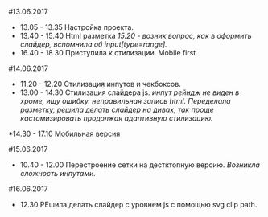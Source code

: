 #13.06.2017 

* 13.05 - 13.35    Настройка проекта.
* 13.40 - 15.40    Html разметка
  *15.20 - возник вопрос, как в оформить слайдер, вспомнила об  input[type=range].*
* 16.40 - 18.30   Приступила к  стилизации. Mobile first. 

#14.06.2017

* 11.20 - 12.20 Стилизация инпутов и чекбоксов.
* 13.00 - 14.30 Стилизация слайдера js. 
    *инпут рейндж не виден в хроме, ищу ошибку.
    неправильная запись html. Переделала разметку, решила делать слайдер на дивах, так проще кастомизировать продолжая адаптивную стилизацию.*

*14.30 - 17.10  Мобильная версия
 

#15.06.2017

* 10.40 - 12.00 Перестроение сетки на дестктопную версию. 
                *Возникла сложность инпутами.*

#16.06.2017

* 12.30  РЕшила делать слайдер с уровнем js с помощью svg clip path. 